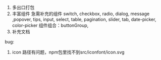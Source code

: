 1. 多出口打包
2. 丰富组件
急需补充的组件 switch, checkbox, radio, dialog, message ,popover, 
              tips, input, select, table, pagination, slider, tab, 
              date-picker, color-picker
组件组合：buttonGroup,
3. 补充文档

bug:
1. icon 路径有问题，npm包里找不到src/iconfont/icon.svg

